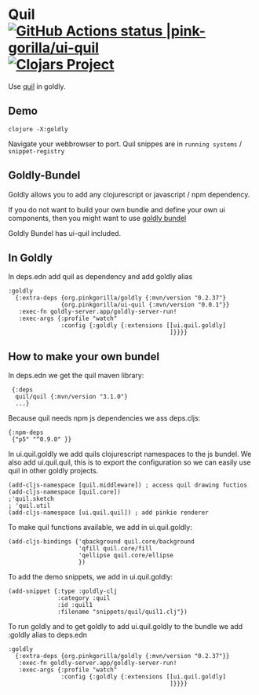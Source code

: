 # Quil [![GitHub Actions status |pink-gorilla/ui-quil](https://github.com/pink-gorilla/ui-quil/workflows/CI/badge.svg)](https://github.com/pink-gorilla/ui-quil/actions?workflow=CI)[![Clojars Project](https://img.shields.io/clojars/v/org.pinkgorilla/ui-quil.svg)](https://clojars.org/org.pinkgorilla/ui-quil)

Use [quil](http://quil.info/) in goldly.

## Demo

```
clojure -X:goldly
```

Navigate your webbrowser to port. 
Quil snippes are in `running systems` / `snippet-registry`

## Goldly-Bundel

Goldly allows you to add any clojurescript or javascript / npm dependency.

If you do not want to build your own bundle and define your own ui components,
then you might want to use [goldly bundel](https://github.com/pink-gorilla/goldly-bundel)

Goldly Bundel has ui-quil included.

## In Goldly

In deps.edn add quil as dependency and add goldly alias

```
:goldly
  {:extra-deps {org.pinkgorilla/goldly {:mvn/version "0.2.37"}
               {org.pinkgorilla/ui-quil {:mvn/version "0.0.1"}}
   :exec-fn goldly-server.app/goldly-server-run!
   :exec-args {:profile "watch"
               :config {:goldly {:extensions [[ui.quil.goldly]
                                              ]}}}}
```

## How to make your own bundel

In deps.edn we get the quil maven library:
```
 {:deps
  quil/quil {:mvn/version "3.1.0"}
  ...}
```

Because quil needs npm js dependencies we ass deps.cljs:
```
{:npm-deps
 {"p5" "^0.9.0" }}
```

In ui.quil.goldly we add quils clojurescript namespaces to the js bundel.
We also add ui.quil.quil, this is to export the configuration so we can
easily use quil in other goldly projects.
```
(add-cljs-namespace [quil.middleware]) ; access quil drawing fuctios
(add-cljs-namespace [quil.core])
;'quil.sketch
; 'quil.util
(add-cljs-namespace [ui.quil.quil]) ; add pinkie renderer
```


To make quil functions available, we add in ui.quil.goldly:
```
(add-cljs-bindings {'qbackground quil.core/background
                    'qfill quil.core/fill
                    'qellipse quil.core/ellipse
                    })
```


To add the demo snippets, we add in ui.quil.goldly:
```
(add-snippet {:type :goldly-clj
              :category :quil
              :id :quil1
              :filename "snippets/quil/quil1.clj"})
```


To run goldly and to get goldly to add ui.quil.goldly to
the bundle we add :goldly alias to deps.edn
```
:goldly
  {:extra-deps {org.pinkgorilla/goldly {:mvn/version "0.2.37"}}
   :exec-fn goldly-server.app/goldly-server-run!
   :exec-args {:profile "watch"
               :config {:goldly {:extensions [[ui.quil.goldly]
                                              ]}}}}
```



